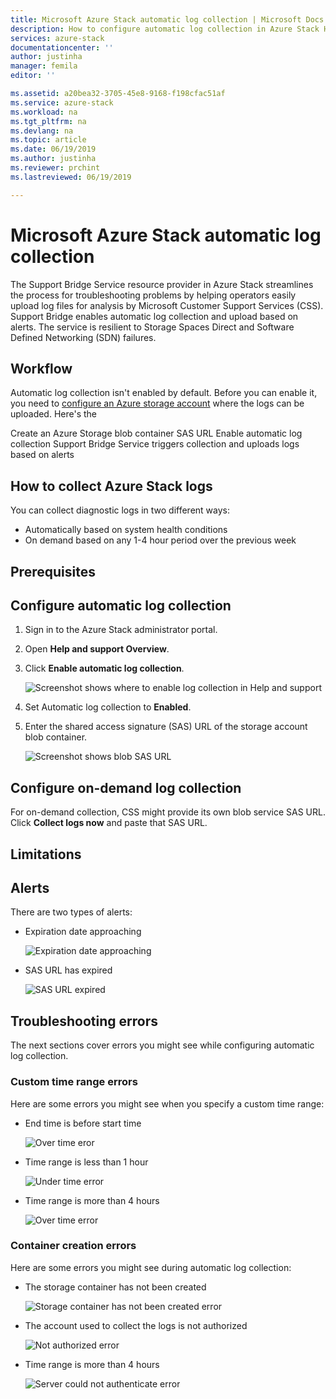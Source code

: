 ```yaml
---
title: Microsoft Azure Stack automatic log collection | Microsoft Docs
description: How to configure automatic log collection in Azure Stack Help + Support.
services: azure-stack
documentationcenter: ''
author: justinha
manager: femila
editor: ''

ms.assetid: a20bea32-3705-45e8-9168-f198cfac51af
ms.service: azure-stack
ms.workload: na
ms.tgt_pltfrm: na
ms.devlang: na
ms.topic: article
ms.date: 06/19/2019
ms.author: justinha
ms.reviewer: prchint
ms.lastreviewed: 06/19/2019

---
```

# Microsoft Azure Stack automatic log collection

The Support Bridge Service resource provider in Azure Stack streamlines the process for troubleshooting problems by helping operators easily upload log files for analysis by Microsoft Customer Support Services (CSS). 
Support Bridge enables automatic log collection and upload based on alerts. 
The service is resilient to Storage Spaces Direct and Software Defined Networking (SDN) failures. 
<!--- can we add how the resiliency helps here?--->

## Workflow

Automatic log collection isn't enabled by default. Before you can enable it, you need to [configure an Azure storage account](azure-stack-storage-account.md) where the logs can be uploaded. Here's the 

Create an Azure Storage blob container SAS URL
Enable automatic log collection
Support Bridge Service triggers collection and uploads logs based on alerts

## How to collect Azure Stack logs

You can collect diagnostic logs in two different ways:

- Automatically based on system health conditions
- On demand based on any 1-4 hour period over the previous week

## Prerequisites

<!--- any permissions, subscription requirements, or anything similar?--->

## Configure automatic log collection 

1. Sign in to the Azure Stack administrator portal.
1. Open **Help and support Overview**.
2. Click **Enable automatic log collection**.

   ![Screenshot shows where to enable log collection in Help and support](media/azure-stack-automatic-log-collection/azure-stack-help-overview-enable-option.png)

3. Set Automatic log collection to **Enabled**.
4. Enter the shared access signature (SAS) URL of the storage account blob container.

   ![Screenshot shows blob SAS URL](media/azure-stack-automatic-log-collection/azure-stack-enable-automatic-log-collection.png)

## Configure on-demand log collection 

For on-demand collection, CSS might provide its own blob service SAS URL. 
Click **Collect logs now** and paste that SAS URL.

## Limitations

<!--- Need to confirm what Theebs wanted to cover here--->

## Alerts

<!--- demo says log collection (for all logs) triggers on alerts. See spec for algorithm--->

There are two types of alerts: 

- Expiration date approaching

  ![Expiration date approaching](media/azure-stack-automatic-log-collection/alert-expiration-date.png)

- SAS URL has expired
  
  ![SAS URL expired](media/azure-stack-automatic-log-collection/alert-url-expired.png)

## Troubleshooting errors

The next sections cover errors you might see while configuring automatic log collection. 

### Custom time range errors

Here are some errors you might see when you specify a custom time range:

- End time is before start time

  ![Over time eror](media/azure-stack-automatic-log-collection/azure-stack-log-collection-start-time-error.png)

- Time range is less than 1 hour

  ![Under time error](media/azure-stack-automatic-log-collection/azure-stack-log-collection-under-time-error.png)

- Time range is more than 4 hours

  ![Over time error](media/azure-stack-automatic-log-collection/azure-stack-log-collection-over-time-error.png)

### Container creation errors

<!--- Better heading title? I'm unsure if AuthN errors are actually containe errors.--->

Here are some errors you might see during automatic log collection:

<!--- how to resolve these?--->

- The storage container has not been created

  ![Storage container has not been created error](media/azure-stack-automatic-log-collection/azure-stack-log-collection-container-does-not-exist-error.png)

- The account used to collect the logs is not authorized

  ![Not authorized error](media/azure-stack-automatic-log-collection/azure-stack-log-collection-not-authorized-error.png)

- Time range is more than 4 hours

  ![Server could not authenticate error](media/azure-stack-automatic-log-collection/azure-stack-log-collection-server-could-not-authenticate-error.png)
